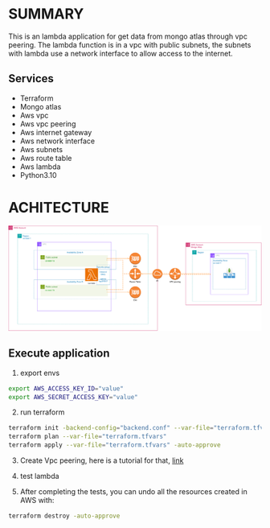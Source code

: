 # SUMMARY
<p> 
    This is an lambda application for get data from mongo atlas through vpc peering.
    The lambda function is in a vpc with public subnets, the subnets with lambda use a network interface to allow  access to the internet.
</p>

## Services
* Terraform
* Mongo atlas
* Aws vpc
* Aws vpc peering
* Aws internet gateway
* Aws network interface
* Aws subnets
* Aws route table
* Aws lambda
* Python3.10

# ACHITECTURE

<img src="https://raw.githubusercontent.com/Jardielson-s/get_mongo_atlas_data/ef05bd69f72ce34cbff2aa229f22c31340fe973a/images/lambda-function-mongo-atlas.drawio.svg"/>


## Execute application
1. export envs
```bash
export AWS_ACCESS_KEY_ID="value"
export AWS_SECRET_ACCESS_KEY="value"
```
2. run terraform
```bash
terraform init -backend-config="backend.conf" --var-file="terraform.tfvars"
terraform plan --var-file="terraform.tfvars"
terraform apply --var-file="terraform.tfvars" -auto-approve
```
3. Create Vpc peering, here is a tutorial for that, <a href="https://www.letr.ai/ko/blog/tech-221210"> link  </a>

4. test lambda

5. After completing the tests, you can undo all the resources created in AWS with:
```bash
terraform destroy -auto-approve
```